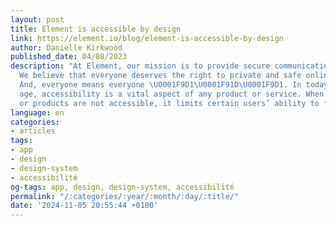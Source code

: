 ```yaml
---
layout: post
title: Element is accessible by design
link: https://element.io/blog/element-is-accessible-by-design
author: Danielle Kirkwood
published_date: 04/08/2023
description: "At Element, our mission is to provide secure communications to all.
  We believe that everyone deserves the right to private and safe online interactions.
  And, everyone means everyone \U0001F9D1‍\U0001F91D‍\U0001F9D1. In today's digital
  age, accessibility is a vital aspect of any product or service. When websites, applications
  or products are not accessible, it limits certain users’ ability to fully participate."
language: en
categories:
- articles
tags:
- app
- design
- design-system
- accessibilité
og-tags: app, design, design-system, accessibilité
permalink: "/:categories/:year/:month/:day/:title/"
date: '2024-11-05 20:55:44 +0100'
---
```

